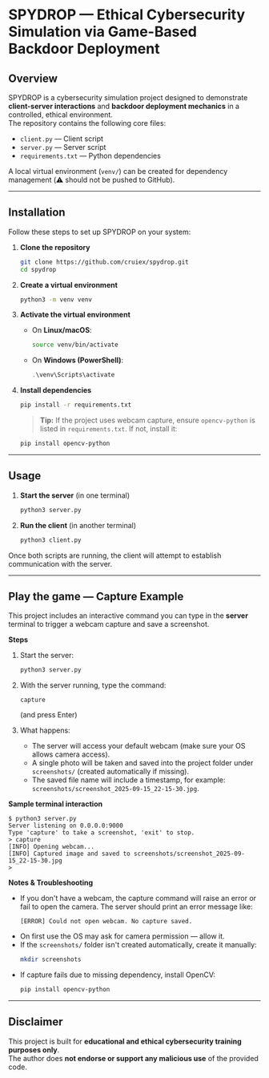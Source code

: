 # SPYDROP — Ethical Cybersecurity Simulation via Game-Based Backdoor Deployment

##  Overview
SPYDROP is a cybersecurity simulation project designed to demonstrate **client-server interactions** and **backdoor deployment mechanics** in a controlled, ethical environment.  
The repository contains the following core files:

- `client.py` — Client script  
- `server.py` — Server script  
- `requirements.txt` — Python dependencies  

A local virtual environment (`venv/`) can be created for dependency management (⚠️ should not be pushed to GitHub).

---

##  Installation

Follow these steps to set up SPYDROP on your system:

1. **Clone the repository**
   ```bash
   git clone https://github.com/cruiex/spydrop.git
   cd spydrop
   ```

2. **Create a virtual environment**
   ```bash
   python3 -m venv venv
   ```

3. **Activate the virtual environment**
   - On **Linux/macOS**:
     ```bash
     source venv/bin/activate
     ```
   - On **Windows (PowerShell)**:
     ```powershell
     .\venv\Scripts\activate
     ```

4. **Install dependencies**
   ```bash
   pip install -r requirements.txt
   ```
   > **Tip:** If the project uses webcam capture, ensure `opencv-python` is listed in `requirements.txt`. If not, install it:
   ```bash
   pip install opencv-python
   ```

---

##  Usage

1. **Start the server** (in one terminal)
   ```bash
   python3 server.py
   ```

2. **Run the client** (in another terminal)
   ```bash
   python3 client.py
   ```

 Once both scripts are running, the client will attempt to establish communication with the server.

---

##  Play the game — Capture Example

This project includes an interactive command you can type in the **server** terminal to trigger a webcam capture and save a screenshot.

**Steps**

1. Start the server:
   ```bash
   python3 server.py
   ```

2. With the server running, type the command:
   ```
   capture
   ```
   (and press Enter)

3. What happens:
   - The server will access your default webcam (make sure your OS allows camera access).
   - A single photo will be taken and saved into the project folder under `screenshots/` (created automatically if missing).
   - The saved file name will include a timestamp, for example: `screenshots/screenshot_2025-09-15_22-15-30.jpg`.

**Sample terminal interaction**
```
$ python3 server.py
Server listening on 0.0.0.0:9000
Type 'capture' to take a screenshot, 'exit' to stop.
> capture
[INFO] Opening webcam...
[INFO] Captured image and saved to screenshots/screenshot_2025-09-15_22-15-30.jpg
> 
```

**Notes & Troubleshooting**
- If you don't have a webcam, the capture command will raise an error or fail to open the camera. The server should print an error message like:
  ```
  [ERROR] Could not open webcam. No capture saved.
  ```
- On first use the OS may ask for camera permission — allow it.
- If the `screenshots/` folder isn't created automatically, create it manually:
  ```bash
  mkdir screenshots
  ```
- If capture fails due to missing dependency, install OpenCV:
  ```bash
  pip install opencv-python
  ```

---

##  Disclaimer
This project is built for **educational and ethical cybersecurity training purposes only**.  
The author does **not endorse or support any malicious use** of the provided code.
